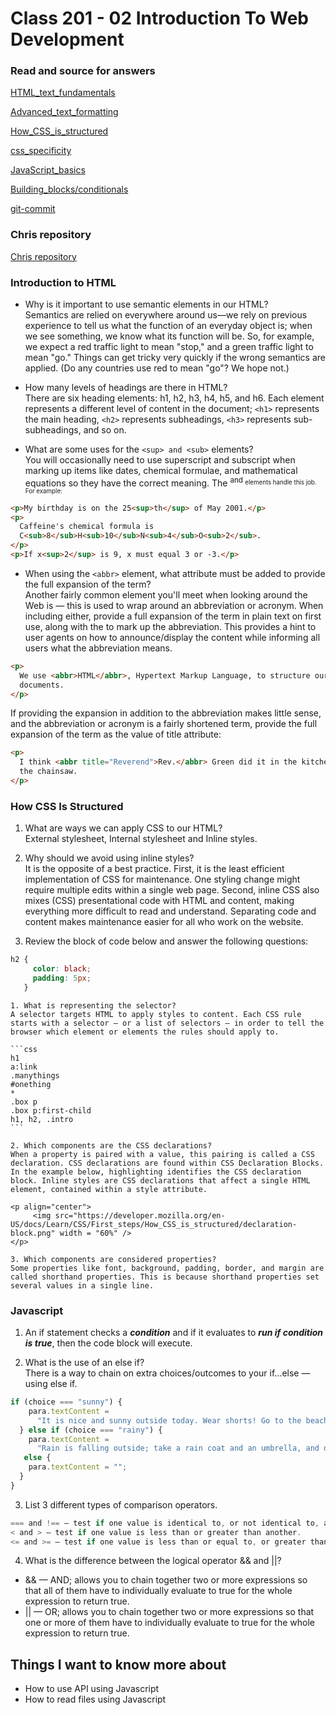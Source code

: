# Class 201 - 02 Introduction To Web Development

### Read and source for answers

[HTML_text_fundamentals](https://developer.mozilla.org/en-US/docs/Learn/HTML/Introduction_to_HTML/HTML_text_fundamentals)

[Advanced_text_formatting](https://developer.mozilla.org/en-US/docs/Learn/HTML/Introduction_to_HTML/Advanced_text_formatting)

[How_CSS_is_structured](https://developer.mozilla.org/en-US/docs/Learn/CSS/First_steps/How_CSS_is_structured)

[css_specificity](https://www.w3schools.com/css/css_specificity.asp)

[JavaScript_basics](https://developer.mozilla.org/en-US/docs/Learn/Getting_started_with_the_web/JavaScript_basics)

[Building_blocks/conditionals](https://developer.mozilla.org/en-US/docs/Learn/JavaScript/Building_blocks/conditionals)

[git-commit](https://cbea.ms/git-commit/)

### Chris repository

[Chris repository](https://github.com/CSEAMAN3/rumble)

### Introduction to HTML

- Why is it important to use semantic elements in our HTML?  
Semantics are relied on everywhere around us—we rely on previous experience to tell us what the function of an everyday object is; when we see something, we know what its function will be. So, for example, we expect a red traffic light to mean "stop," and a green traffic light to mean "go." Things can get tricky very quickly if the wrong semantics are applied. (Do any countries use red to mean "go"? We hope not.)  

- How many levels of headings are there in HTML?  
There are six heading elements: h1, h2, h3, h4, h5, and h6. Each element represents a different level of content in the document; `<h1>` represents the main heading, `<h2>` represents subheadings, `<h3>` represents sub-subheadings, and so on.

- What are some uses for the `<sup> and <sub>` elements?  
You will occasionally need to use superscript and subscript when marking up items like dates, chemical formulae, and mathematical equations so they have the correct meaning. The <sup> and <sub> elements handle this job. For example:  

```html
<p>My birthday is on the 25<sup>th</sup> of May 2001.</p>
<p>
  Caffeine's chemical formula is
  C<sub>8</sub>H<sub>10</sub>N<sub>4</sub>O<sub>2</sub>.
</p>
<p>If x<sup>2</sup> is 9, x must equal 3 or -3.</p>  
```

- When using the `<abbr>` element, what attribute must be added to provide the full expansion of the term?  
Another fairly common element you'll meet when looking around the Web is <abbr> — this is used to wrap around an abbreviation or acronym. When including either, provide a full expansion of the term in plain text on first use, along with the <abbr> to mark up the abbreviation. This provides a hint to user agents on how to announce/display the content while informing all users what the abbreviation means.  

```html
<p>
  We use <abbr>HTML</abbr>, Hypertext Markup Language, to structure our web
  documents.
</p>
```

If providing the expansion in addition to the abbreviation makes little sense, and the abbreviation or acronym is a fairly shortened term, provide the full expansion of the term as the value of title attribute:  

```html
<p>
  I think <abbr title="Reverend">Rev.</abbr> Green did it in the kitchen with
  the chainsaw.
</p>
```

### How CSS Is Structured  

1. What are ways we can apply CSS to our HTML?  
External stylesheet, Internal stylesheet and Inline styles.  

2. Why should we avoid using inline styles?  
It is the opposite of a best practice. First, it is the least efficient implementation of CSS for maintenance. One styling change might require multiple edits within a single web page. Second, inline CSS also mixes (CSS) presentational code with HTML and content, making everything more difficult to read and understand. Separating code and content makes maintenance easier for all who work on the website.

3. Review the block of code below and answer the following questions:  

```css
h2 {
     color: black;
     padding: 5px;
   }
```

    1. What is representing the selector?  
    A selector targets HTML to apply styles to content. Each CSS rule starts with a selector — or a list of selectors — in order to tell the browser which element or elements the rules should apply to.  

    ```css
    h1
    a:link
    .manythings
    #onething
    *
    .box p
    .box p:first-child
    h1, h2, .intro
    ```

    2. Which components are the CSS declarations?  
    When a property is paired with a value, this pairing is called a CSS declaration. CSS declarations are found within CSS Declaration Blocks. In the example below, highlighting identifies the CSS declaration block. Inline styles are CSS declarations that affect a single HTML element, contained within a style attribute. 

    <p align="center">
         <img src="https://developer.mozilla.org/en-US/docs/Learn/CSS/First_steps/How_CSS_is_structured/declaration-block.png" width = "60%" />
    </p>

    3. Which components are considered properties?  
    Some properties like font, background, padding, border, and margin are called shorthand properties. This is because shorthand properties set several values in a single line.  

### Javascript

1. An if statement checks a ***condition*** and if it evaluates to ***run if condition is true***, then the code block will execute.  

2. What is the use of an else if?  
There is a way to chain on extra choices/outcomes to your if...else — using else if.

```js
if (choice === "sunny") {
    para.textContent =
      "It is nice and sunny outside today. Wear shorts! Go to the beach, or the park, and get an ice cream.";
  } else if (choice === "rainy") {
    para.textContent =
      "Rain is falling outside; take a rain coat and an umbrella, and don't stay out for too long.";
   else {
    para.textContent = "";
  }
}
```

3. List 3 different types of comparison operators.

```js
=== and !== — test if one value is identical to, or not identical to, another.
< and > — test if one value is less than or greater than another.
<= and >= — test if one value is less than or equal to, or greater than or equal to, another.
```

4. What is the difference between the logical operator && and ||?  

- && — AND; allows you to chain together two or more expressions so that all of them have to individually evaluate to true for the whole expression to return true.  
- || — OR; allows you to chain together two or more expressions so that one or more of them have to individually evaluate to true for the whole expression to return true.  

## Things I want to know more about

- How to use API using Javascript
- How to read files using Javascript

